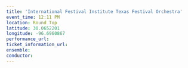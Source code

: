 ```yaml
---
title: 'International Festival Institute Texas Festival Orchestra'
event_time: 12:11 PM
location: Round Top
latitude: 30.0652201
longitude: -96.6960867
performance_url: 
ticket_information_url: 
ensemble: 
conductor: 
---
```

